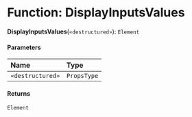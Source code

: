 # Function: DisplayInputsValues

**DisplayInputsValues**(`«destructured»`): `Element`

#### Parameters

| Name | Type |
| :------ | :------ |
| `«destructured»` | `PropsType` |

#### Returns

`Element`
